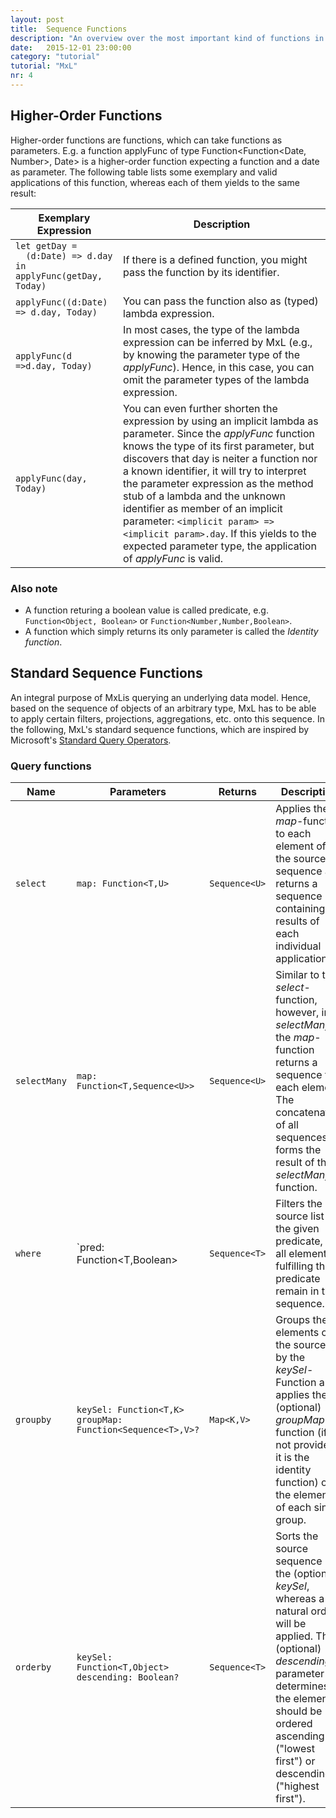 ```yaml
---
layout: post
title:  Sequence Functions
description: "An overview over the most important kind of functions in MxL: Sequence functions."
date:   2015-12-01 23:00:00
category: "tutorial"
tutorial: "MxL"
nr: 4
---
```


## Higher-Order Functions

Higher-order functions are functions, which can take functions as parameters. E.g. a function applyFunc of type Function<Function<Date, Number>, Date> is a higher-order function expecting a function and a date as parameter. The following table lists some exemplary and valid applications of this function, whereas each of them yields to the same result:

| Exemplary Expression                                                        | Description                       |
| --------------------------------------------------------------------------- | -------------------------------- |
| `let getDay =`<br/>`  (d:Date) => d.day in`<br/>`applyFunc(getDay, Today)`  | If there is a defined function, you might pass the function by its identifier. |
| `applyFunc((d:Date) => d.day, Today)`                                       | You can pass the function also as (typed) lambda expression. |
| `applyFunc(d =>d.day, Today)`                                               | In most cases, the type of the lambda expression can be inferred by MxL (e.g., by knowing the parameter type of the *applyFunc*). Hence, in this case, you can omit the parameter types of the lambda expression. |
| `applyFunc(day, Today)`                                                     | You can even further shorten the expression by using an implicit lambda as parameter. Since the *applyFunc* function knows the type of its first parameter, but discovers that day is neiter a function nor a known identifier, it will try to interpret the parameter expression as the method stub of a lambda and the unknown identifier as member of an implicit parameter: `<implicit param> => <implicit param>.day`. If this yields to the expected parameter type, the application of *applyFunc* is valid. |

### Also note

- A function returing a boolean value is called predicate, e.g. `Function<Object, Boolean>` or `Function<Number,Number,Boolean>`.
- A function which simply returns its only parameter is called the *Identity function*.

## Standard Sequence Functions

An integral purpose of MxLis querying an underlying data model. Hence, based on the sequence of objects of an arbitrary type, MxL has to be able to apply certain filters, projections, aggregations, etc. onto this sequence. In the following, MxL's standard sequence functions, which are inspired by Microsoft's [Standard Query Operators](https://msdn.microsoft.com/en-us/library/bb397896.aspx).

### Query functions

| Name          | Parameters                                                        | Returns       | Description                                                                                                                                                                                                                                     |
| ------------- | ----------------------------------------------------------------- | ------------- | ----------------------------------------------------------------------------------------------------------------------------------------------------------------------------------------------------------------------------------------------- |
| `select`      | `map: Function<T,U>`                                              | `Sequence<U>` | Applies the *map*-function to each element of the source sequence and returns a sequence containing the results of each individual application.                                                                                                 |
| `selectMany`  | `map: Function<T,Sequence<U>>`                                    | `Sequence<U>` | Similar to the *select*-function, however, in *selectMany*, the *map*-function returns a sequence for each element. The concatenation of all sequences forms the result of the *selectMany*-function.                                           |
| `where`       | `pred: Function<T,Boolean>                                        | `Sequence<T>` | Filters the source list by the given predicate, i.e. all elements fulfilling the predicate remain in the sequence.                                                                                                                              |
| `groupby`     | `keySel: Function<T,K>`<br/>`groupMap: Function<Sequence<T>,V>?`  | `Map<K,V>`    | Groups the elements of the source list by the *keySel*-Function and applies the (optional) *groupMap*-function (if not provided, it is the identity function) on the elements of each single group.                                             |
| `orderby`     | `keySel: Function<T,Object>`<br/>`descending: Boolean?`           | `Sequence<T>` | Sorts the source sequence by the (optional) *keySel*, whereas a natural order will be applied. The (optional) *descending* parameter determines, if the elements should be ordered ascending ("lowest first") or descending ("highest first").  |

